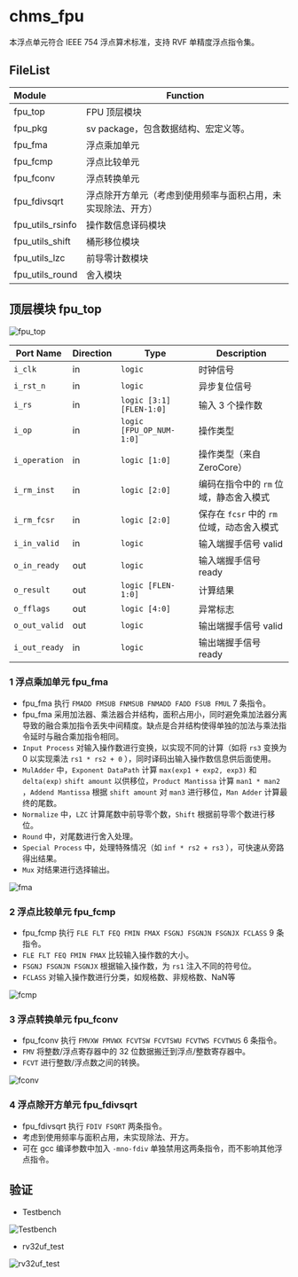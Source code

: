 # chms_fpu

本浮点单元符合 IEEE 754 浮点算术标准，支持 RVF 单精度浮点指令集。

## FileList

| Module           | Function                                                     |
| :--------------- | ------------------------------------------------------------ |
| fpu_top          | FPU 顶层模块                                                 |
| fpu_pkg          | sv package，包含数据结构、宏定义等。                         |
| fpu_fma          | 浮点乘加单元                                                 |
| fpu_fcmp         | 浮点比较单元                                                 |
| fpu_fconv        | 浮点转换单元                                                 |
| fpu_fdivsqrt     | 浮点除开方单元（考虑到使用频率与面积占用，未实现除法、开方） |
| fpu_utils_rsinfo | 操作数信息译码模块                                           |
| fpu_utils_shift  | 桶形移位模块                                                 |
| fpu_utils_lzc    | 前导零计数模块                                               |
| fpu_utils_round  | 舍入模块                                                     |

## 顶层模块 fpu_top

![fpu_top](./doc/fpu/fpu_top.png)

| Port Name     | Direction | Type                     | Description                                |
| ------------- | --------- | ------------------------ | ------------------------------------------ |
| `i_clk`       | in        | `logic`                  | 时钟信号                                   |
| `i_rst_n`     | in        | `logic`                  | 异步复位信号                               |
| `i_rs`        | in        | `logic [3:1][FLEN-1:0]`  | 输入 3 个操作数                            |
| `i_op`        | in        | `logic [FPU_OP_NUM-1:0]` | 操作类型                                   |
| `i_operation` | in        | `logic [1:0]`            | 操作类型（来自 ZeroCore）                  |
| `i_rm_inst`   | in        | `logic [2:0]`            | 编码在指令中的 `rm` 位域，静态舍入模式     |
| `i_rm_fcsr`   | in        | `logic [2:0]`            | 保存在 `fcsr` 中的 `rm` 位域，动态舍入模式 |
| `i_in_valid`  | in        | `logic`                  | 输入端握手信号 valid                       |
| `o_in_ready`  | out       | `logic`                  | 输入端握手信号 ready                       |
| `o_result`    | out       | `logic [FLEN-1:0]`       | 计算结果                                   |
| `o_fflags`    | out       | `logic [4:0]`            | 异常标志                                   |
| `o_out_valid` | out       | `logic`                  | 输出端握手信号 valid                       |
| `i_out_ready` | in        | `logic`                  | 输出端握手信号 ready                       |

### 1 浮点乘加单元 fpu_fma

- fpu_fma 执行 `FMADD FMSUB FNMSUB FNMADD FADD FSUB FMUL` 7 条指令。
- fpu_fma 采用加法器、乘法器合并结构，面积占用小，同时避免乘加法器分离导致的融合乘加指令丢失中间精度。缺点是合并结构使得单独的加法与乘法指令延时与融合乘加指令相同。
- `Input Process` 对输入操作数进行变换，以实现不同的计算（如将 `rs3` 变换为 0 以实现乘法 `rs1 * rs2 + 0` ），同时译码出输入操作数信息供后面使用。
- `MulAdder` 中，`Exponent DataPath` 计算 `max(exp1 + exp2, exp3)` 和 `delta(exp)` `shift amount`  以供移位，`Product Mantissa` 计算 `man1 * man2` ，`Addend Mantissa` 根据 `shift amount` 对 `man3` 进行移位，`Man Adder` 计算最终的尾数。
- `Normalize` 中，`LZC` 计算尾数中前导零个数，`Shift` 根据前导零个数进行移位。
- `Round` 中，对尾数进行舍入处理。
- `Special Process` 中，处理特殊情况（如 `inf * rs2 + rs3` ），可快速从旁路得出结果。
- `Mux` 对结果进行选择输出。

![fma](./doc/fpu/fma.png)

### 2 浮点比较单元 fpu_fcmp

- fpu_fcmp 执行 `FLE FLT FEQ FMIN FMAX FSGNJ FSGNJN FSGNJX FCLASS` 9 条指令。
- `FLE FLT FEQ FMIN FMAX` 比较输入操作数的大小。
- `FSGNJ FSGNJN FSGNJX` 根据输入操作数，为 `rs1` 注入不同的符号位。
- `FCLASS` 对输入操作数进行分类，如规格数、非规格数、NaN等

![fcmp](./doc/fpu/fcmp.png)

### 3 浮点转换单元 fpu_fconv

- fpu_fconv 执行 `FMVXW FMVWX FCVTSW FCVTSWU FCVTWS FCVTWUS` 6 条指令。
- `FMV` 将整数/浮点寄存器中的 32 位数据搬迁到浮点/整数寄存器中。
- `FCVT` 进行整数/浮点数之间的转换。

![fconv](./doc/fpu/fconv.png)

### 4 浮点除开方单元 fpu_fdivsqrt

- fpu_fdivsqrt 执行 `FDIV FSQRT` 两条指令。
- 考虑到使用频率与面积占用，未实现除法、开方。
- 可在 gcc 编译参数中加入 `-mno-fdiv` 单独禁用这两条指令，而不影响其他浮点指令。

## 验证

- Testbench

![Testbench](./doc/fpu/Testbench.png)

- rv32uf_test

![rv32uf_test](./doc/fpu/rv32uf_test.png)
